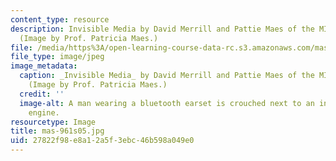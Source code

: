 ```yaml
---
content_type: resource
description: Invisible Media by David Merrill and Pattie Maes of the MIT Media Lab.
  (Image by Prof. Patricia Maes.)
file: /media/https%3A/open-learning-course-data-rc.s3.amazonaws.com/mas-961-ambient-intelligence-spring-2005/27822f98e8a12a5f3ebc46b598a049e0_mas-961s05.jpg
file_type: image/jpeg
image_metadata:
  caption: _Invisible Media_ by David Merrill and Pattie Maes of the MIT Media Lab.
    (Image by Prof. Patricia Maes.)
  credit: ''
  image-alt: A man wearing a bluetooth earset is crouched next to an internal combustion
    engine.
resourcetype: Image
title: mas-961s05.jpg
uid: 27822f98-e8a1-2a5f-3ebc-46b598a049e0
---
```


